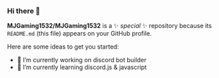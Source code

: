 ### Hi there 👋


**MJGaming1532/MJGaming1532** is a ✨ _special_ ✨ repository because its `README.md` (this file) appears on your GitHub profile.

Here are some ideas to get you started:

- 🔭 I’m currently working on discord bot builder
- 🌱 I’m currently learning discord.js & javascript
